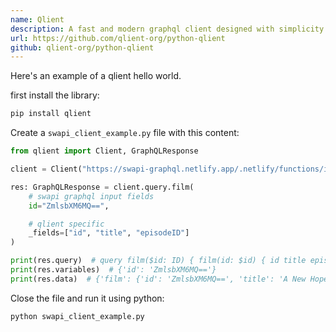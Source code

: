 ```yaml
---
name: Qlient
description: A fast and modern graphql client designed with simplicity in mind.
url: https://github.com/qlient-org/python-qlient
github: qlient-org/python-qlient
---
```


Here's an example of a qlient hello world.

first install the library:

```bash
pip install qlient
```

Create a `swapi_client_example.py` file with this content:

```python
from qlient import Client, GraphQLResponse

client = Client("https://swapi-graphql.netlify.app/.netlify/functions/index")

res: GraphQLResponse = client.query.film(
    # swapi graphql input fields
    id="ZmlsbXM6MQ==",

    # qlient specific
    _fields=["id", "title", "episodeID"]
)

print(res.query)  # query film($id: ID) { film(id: $id) { id title episodeID } }
print(res.variables)  # {'id': 'ZmlsbXM6MQ=='}
print(res.data)  # {'film': {'id': 'ZmlsbXM6MQ==', 'title': 'A New Hope', 'episodeID': 4}}
```

Close the file and run it using python:

```bash
python swapi_client_example.py
```
